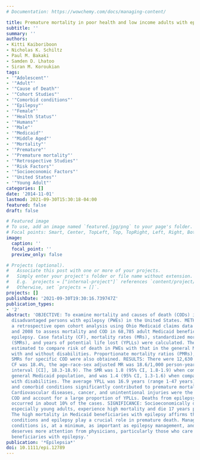 ```yaml
---
# Documentation: https://wowchemy.com/docs/managing-content/

title: Premature mortality in poor health and low income adults with epilepsy
subtitle: ''
summary: ''
authors:
- Kitti Kaiboriboon
- Nicholas K. Schiltz
- Paul M. Bakaki
- Samden D. Lhatoo
- Siran M. Koroukian
tags:
- '"Adolescent"'
- '"Adult"'
- '"Cause of Death"'
- '"Cohort Studies"'
- '"Comorbid conditions"'
- '"Epilepsy"'
- '"Female"'
- '"Health Status"'
- '"Humans"'
- '"Male"'
- '"Medicaid"'
- '"Middle Aged"'
- '"Mortality"'
- '"Premature"'
- '"Premature mortality"'
- '"Retrospective Studies"'
- '"Risk Factors"'
- '"Socioeconomic Factors"'
- '"United States"'
- '"Young Adult"'
categories: []
date: '2014-11-01'
lastmod: 2021-09-30T15:30:18-04:00
featured: false
draft: false

# Featured image
# To use, add an image named `featured.jpg/png` to your page's folder.
# Focal points: Smart, Center, TopLeft, Top, TopRight, Left, Right, BottomLeft, Bottom, BottomRight.
image:
  caption: ''
  focal_point: ''
  preview_only: false

# Projects (optional).
#   Associate this post with one or more of your projects.
#   Simply enter your project's folder or file name without extension.
#   E.g. `projects = ["internal-project"]` references `content/project/deep-learning/index.md`.
#   Otherwise, set `projects = []`.
projects: []
publishDate: '2021-09-30T19:30:16.739747Z'
publication_types:
- '2'
abstract: 'OBJECTIVE: To examine mortality and causes of death (CODs) in socioeconomically
  disadvantaged persons with epilepsy (PWEs) in the United States. METHODS: We performed
  a retrospective open cohort analysis using Ohio Medicaid claims data between 1992
  and 2008 to assess mortality and COD in 68,785 adult Medicaid beneficiaries with
  epilepsy. Case fatality (CF), mortality rates (MRs), standardized mortality ratios
  (SMRs), and years of potential life lost (YPLLs) were calculated. The SMRs were
  estimated to compare risk of death in PWEs with that in the general Medicaid population
  with and without disabilities. Proportionate mortality ratios (PMRs), YPLLs, and
  SMRs for specific COD were also obtained. RESULTS: There were 12,630 deaths in PWEs.
  CF was 18.4%, the age-race-sex adjusted MR was 18.6/1,000 person-years (95% confidence
  interval [CI], 18.3-18.9). The SMR was 1.8 (95% CI, 1.8-1.9) when compared to the
  general Medicaid population, and was 1.4 (95% CI, 1.3-1.6) when compared to those
  with disabilities. The average YPLL was 16.9 years (range 1-47 years). Both epilepsy
  and comorbid conditions significantly contributed to premature mortality in PWEs.
  Cardiovascular diseases, cancer, and unintentional injuries were the most common
  COD and account for a large proportion of YPLLs. Deaths from epilepsy-related causes
  occurred in about 10% of the cases. SIGNIFICANCE: Socioeconomically deprived PWEs,
  especially young adults, experience high mortality and die 17 years prematurely.
  The high mortality in Medicaid beneficiaries with epilepsy affirms that comorbid
  conditions and epilepsy play a crucial role in premature death. Management of comorbid
  conditions is, at a minimum, as important as epilepsy management, and therefore
  deserves more attention from physicians, particularly those who care for Medicaid
  beneficiaries with epilepsy.'
publication: '*Epilepsia*'
doi: 10.1111/epi.12789
---
```

